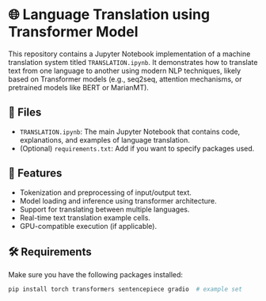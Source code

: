 # 🌐 Language Translation using Transformer Model

This repository contains a Jupyter Notebook implementation of a machine translation system titled `TRANSLATION.ipynb`. It demonstrates how to translate text from one language to another using modern NLP techniques, likely based on Transformer models (e.g., seq2seq, attention mechanisms, or pretrained models like BERT or MarianMT).

## 📁 Files

- `TRANSLATION.ipynb`: The main Jupyter Notebook that contains code, explanations, and examples of language translation.
- (Optional) `requirements.txt`: Add if you want to specify packages used.

## 🚀 Features

- Tokenization and preprocessing of input/output text.
- Model loading and inference using transformer architecture.
- Support for translating between multiple languages.
- Real-time text translation example cells.
- GPU-compatible execution (if applicable).

## 🛠️ Requirements

Make sure you have the following packages installed:

```bash
pip install torch transformers sentencepiece gradio  # example set
